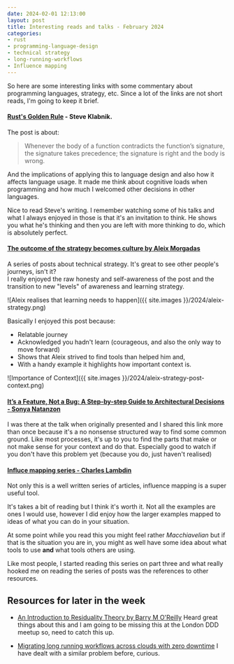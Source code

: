 ```yaml
---
date: 2024-02-01 12:13:00
layout: post
title: Interesting reads and talks - February 2024 
categories:
- rust
- programming-language-design
- technical strategy
- long-running-workflows
- Influence mapping
---
```



So here are some interesting links with some commentary about programming languages, strategy, etc. Since a lot of the links are not short reads, I'm going to keep it brief.


#### [Rust's Golden Rule](https://steveklabnik.com/writing/rusts-golden-rule) - Steve Klabnik. 

The post is about:

> Whenever the body of a function contradicts the function’s signature, the signature takes precedence; the signature is right and the body is wrong.

And the implications of applying this to language design and also how it affects language usage. It made me think about cognitive loads when programming and how much I welcomed other decisions in other languages. 

Nice to read Steve's writing. I remember watching some of his talks and what I always enjoyed in those is that it's an invitation to think. He shows you what he's thinking and then you are left with more thinking to do, which is absolutely perfect. 




#### [The outcome of the strategy becomes culture  by Aleix Morgadas](https://learnings.aleixmorgadas.dev/p/the-outcome-of-the-strategy-becomes)

A series of posts about technical strategy. It's great to see other people's journeys, isn't it?  
I really enjoyed the raw honesty and self-awareness of the post and the transition to new "levels" of awareness and learning strategy. 

![Aleix realises that learning needs to happen]({{ site.images }}/2024/aleix-strategy.png)

Basically I enjoyed this post because:

* Relatable journey
* Acknowledged you hadn't learn (courageous, and also the only way to move forward)
* Shows that Aleix strived to find tools than helped him and,
* With a handy example it highlights how important context is.

![Importance of Context]({{ site.images }}/2024/aleix-strategy-post-context.png)

#### [It’s a Feature, Not a Bug: A Step-by-step Guide to Architectural Decisions - Sonya Natanzon](https://www.youtube.com/watch?v=chrjl9ALtKQ) 

I was there at the talk when originally presented and I shared this link more than once because it's a no nonsense  structured way to find some common ground. Like most processes, it's up to you to find the parts that make or not make sense for your context and do that. Especially good to watch if you don't have this problem yet (because you do, just haven't realised) 


#### [Influce mapping series - Charles Lambdin](https://charleslambdin.com/2021/12/14/influence-mapping-part-1/) 

Not only this is a well written series of articles, influence mapping is a super useful tool. 

It's takes a bit of reading but I think it's worth it. Not all the examples are ones I would use, however I did enjoy how the larger examples mapped to ideas of what you can do in your situation. 

At some point while you read this you might feel rather _Macchiavelian_ but if that is the situation you are in, you might as well have some idea about what tools to use **and** what tools others are using. 

Like most people, I started reading this series on part three and what really hooked me on reading the series of posts was  the references to other resources. 

## Resources for later in the week

* [An Introduction to Residuality Theory by Barry M O'Reilly](https://virtualddd.com/sessions/83) Heard great things about this and I am going to be missing this at the London DDD meetup so, need to catch this up.

* [Migrating long running workflows across clouds with zero downtime](https://www.inngest.com/blog/migrating-across-clouds-with-zero-downtime) I have dealt with a similar problem before, curious. 
